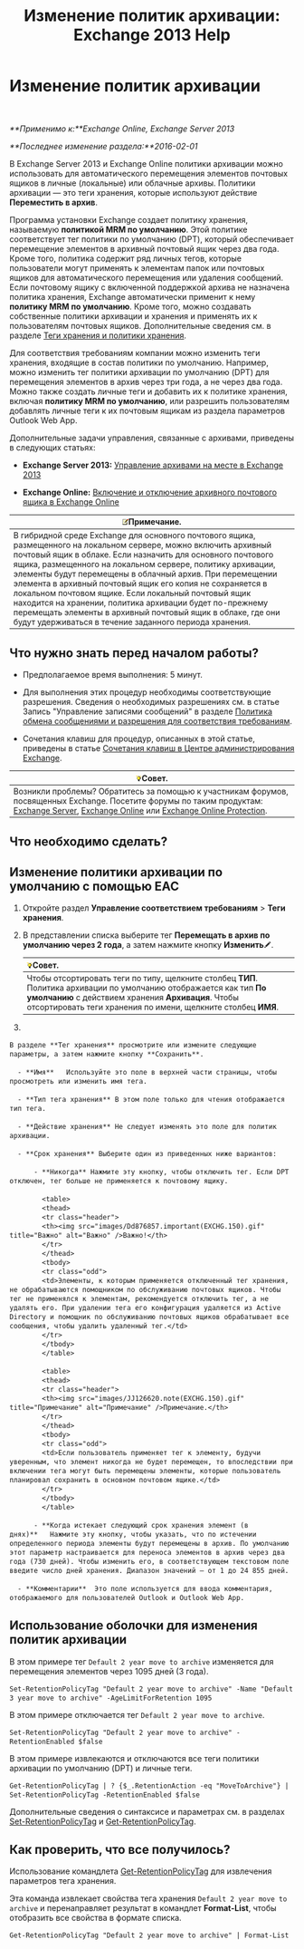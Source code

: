﻿---
title: 'Изменение политик архивации: Exchange 2013 Help'
TOCTitle: Изменение политик архивации
ms:assetid: 1e3002c2-801a-43ea-ae00-52ab34d76b9c
ms:mtpsurl: https://technet.microsoft.com/ru-ru/library/Hh529919(v=EXCHG.150)
ms:contentKeyID: 50487591
ms.date: 04/30/2018
mtps_version: v=EXCHG.150
ms.translationtype: HT
---

# Изменение политик архивации

 

_**Применимо к:**Exchange Online, Exchange Server 2013_

_**Последнее изменение раздела:**2016-02-01_

В Exchange Server 2013 и Exchange Online политики архивации можно использовать для автоматического перемещения элементов почтовых ящиков в личные (локальные) или облачные архивы. Политики архивации — это теги хранения, которые используют действие **Переместить в архив**.

Программа установки Exchange создает политику хранения, называемую **политикой MRM по умолчанию**. Этой политике соответствует тег политики по умолчанию (DPT), который обеспечивает перемещение элементов в архивный почтовый ящик через два года. Кроме того, политика содержит ряд личных тегов, которые пользователи могут применять к элементам папок или почтовых ящиков для автоматического перемещения или удаления сообщений. Если почтовому ящику с включенной поддержкой архива не назначена политика хранения, Exchange автоматически применит к нему **политику MRM по умолчанию**. Кроме того, можно создавать собственные политики архивации и хранения и применять их к пользователям почтовых ящиков. Дополнительные сведения см. в разделе [Теги хранения и политики хранения](retention-tags-and-retention-policies-exchange-2013-help.md).

Для соответствия требованиям компании можно изменить теги хранения, входящие в состав политики по умолчанию. Например, можно изменить тег политики архивации по умолчанию (DPT) для перемещения элементов в архив через три года, а не через два года. Можно также создать личные теги и добавить их к политике хранения, включая **политику MRM по умолчанию**, или разрешить пользователям добавлять личные теги к их почтовым ящикам из раздела параметров Outlook Web App.

Дополнительные задачи управления, связанные с архивами, приведены в следующих статьях:

  - **Exchange Server 2013:** [Управление архивами на месте в Exchange 2013](manage-in-place-archives-in-exchange-2013-exchange-2013-help.md)

  - **Exchange Online:** [Включение и отключение архивного почтового ящика в Exchange Online](https://technet.microsoft.com/ru-ru/library/jj984357\(v=exchg.150\))

<table>
<thead>
<tr class="header">
<th><img src="images/JJ126620.note(EXCHG.150).gif" title="Примечание" alt="Примечание" />Примечание.</th>
</tr>
</thead>
<tbody>
<tr class="odd">
<td>В гибридной среде Exchange для основного почтового ящика, размещенного на локальном сервере, можно включить архивный почтовый ящик в облаке. Если назначить для основного почтового ящика, размещенного на локальном сервере, политику архивации, элементы будут перемещены в облачный архив. При перемещении элемента в архивный почтовый ящик его копия не сохраняется в локальном почтовом ящике. Если локальный почтовый ящик находится на хранении, политика архивации будет по-прежнему перемещать элементы в архивный почтовый ящик в облаке, где они будут удерживаться в течение заданного периода хранения.</td>
</tr>
</tbody>
</table>


## Что нужно знать перед началом работы?

  - Предполагаемое время выполнения: 5 минут.

  - Для выполнения этих процедур необходимы соответствующие разрешения. Сведения о необходимых разрешениях см. в статье Запись "Управление записями сообщений" в разделе [Политика обмена сообщениями и разрешения для соответствия требованиям](messaging-policy-and-compliance-permissions-exchange-2013-help.md).

  - Сочетания клавиш для процедур, описанных в этой статье, приведены в статье [Сочетания клавиш в Центре администрирования Exchange](keyboard-shortcuts-in-the-exchange-admin-center-exchange-online-protection-help.md).

<table>
<thead>
<tr class="header">
<th><img src="images/Bb124558.tip(EXCHG.150).gif" title="Совет" alt="Совет" />Совет.</th>
</tr>
</thead>
<tbody>
<tr class="odd">
<td>Возникли проблемы? Обратитесь за помощью к участникам форумов, посвященных Exchange. Посетите форумы по таким продуктам: <a href="https://go.microsoft.com/fwlink/p/?linkid=60612">Exchange Server</a>, <a href="https://go.microsoft.com/fwlink/p/?linkid=267542">Exchange Online</a> или <a href="https://go.microsoft.com/fwlink/p/?linkid=285351">Exchange Online Protection</a>.</td>
</tr>
</tbody>
</table>


## Что необходимо сделать?

## Изменение политики архивации по умолчанию с помощью EAC

1.  Откройте раздел **Управление соответствием требованиям** \> **Теги хранения**.

2.  В представлении списка выберите тег **Перемещать в архив по умолчанию через 2 года**, а затем нажмите кнопку **Изменить**![Значок редактирования](images/Bb124582.6f53ccb2-1f13-4c02-bea0-30690e6ea71d(EXCHG.150).gif "Значок редактирования").
    
    <table>
    <thead>
    <tr class="header">
    <th><img src="images/Bb124558.tip(EXCHG.150).gif" title="Совет" alt="Совет" />Совет.</th>
    </tr>
    </thead>
    <tbody>
    <tr class="odd">
    <td>Чтобы отсортировать теги по типу, щелкните столбец <strong>ТИП</strong>. Политика архивации по умолчанию отображается как тип <strong>По умолчанию</strong> с действием хранения <strong>Архивация</strong>. Чтобы отсортировать теги хранения по имени, щелкните столбец <strong>ИМЯ</strong>.</td>
    </tr>
    </tbody>
    </table>


3.  
    
    В разделе **Тег хранения** просмотрите или измените следующие параметры, а затем нажмите кнопку **Сохранить**.
    
      - **Имя**   Используйте это поле в верхней части страницы, чтобы просмотреть или изменить имя тега.
    
      - **Тип тега хранения** В этом поле только для чтения отображается тип тега.
    
      - **Действие хранения** Не следует изменять это поле для политик архивации.
    
      - **Срок хранения** Выберите один из приведенных ниже вариантов:
        
          - **Никогда** Нажмите эту кнопку, чтобы отключить тег. Если DPT отключен, тег больше не применяется к почтовому ящику.
            
            <table>
            <thead>
            <tr class="header">
            <th><img src="images/Dd876857.important(EXCHG.150).gif" title="Важно" alt="Важно" />Важно!</th>
            </tr>
            </thead>
            <tbody>
            <tr class="odd">
            <td>Элементы, к которым применяется отключенный тег хранения, не обрабатываются помощником по обслуживанию почтовых ящиков. Чтобы тег не применялся к элементам, рекомендуется отключить тег, а не удалять его. При удалении тега его конфигурация удаляется из Active Directory и помощник по обслуживанию почтовых ящиков обрабатывает все сообщения, чтобы удалить удаленный тег.</td>
            </tr>
            </tbody>
            </table>
            
            <table>
            <thead>
            <tr class="header">
            <th><img src="images/JJ126620.note(EXCHG.150).gif" title="Примечание" alt="Примечание" />Примечание.</th>
            </tr>
            </thead>
            <tbody>
            <tr class="odd">
            <td>Если пользователь применяет тег к элементу, будучи уверенным, что элемент никогда не будет перемещен, то впоследствии при включении тега могут быть перемещены элементы, которые пользователь планировал сохранить в основном почтовом ящике.</td>
            </tr>
            </tbody>
            </table>
        
          - **Когда истекает следующий срок хранения элемент (в днях)**   Нажмите эту кнопку, чтобы указать, что по истечении определенного периода элементы будут перемещены в архив. По умолчанию этот параметр настраивается для переноса элементов в архив через два года (730 дней). Чтобы изменить его, в соответствующем текстовом поле введите число дней хранения. Диапазон значений — от 1 до 24 855 дней.
    
      - **Комментарии**  Это поле используется для ввода комментария, отображаемого для пользователей Outlook и Outlook Web App.

## Использование оболочки для изменения политик архивации

В этом примере тег `Default 2 year move to archive` изменяется для перемещения элементов через 1095 дней (3 года).

    Set-RetentionPolicyTag "Default 2 year move to archive" -Name "Default 3 year move to archive" -AgeLimitForRetention 1095

В этом примере отключается тег `Default 2 year move to archive`.

    Set-RetentionPolicyTag "Default 2 year move to archive" -RetentionEnabled $false

В этом примере извлекаются и отключаются все теги политики архивации по умолчанию (DPT) и личные теги.

    Get-RetentionPolicyTag | ? {$_.RetentionAction -eq "MoveToArchive"} | Set-RetentionPolicyTag -RetentionEnabled $false

Дополнительные сведения о синтаксисе и параметрах см. в разделах [Set-RetentionPolicyTag](https://technet.microsoft.com/ru-ru/library/dd298042\(v=exchg.150\)) и [Get-RetentionPolicyTag](https://technet.microsoft.com/ru-ru/library/dd298009\(v=exchg.150\)).

## Как проверить, что все получилось?

Использование командлета [Get-RetentionPolicyTag](https://technet.microsoft.com/ru-ru/library/dd298009\(v=exchg.150\)) для извлечения параметров тега хранения.

Эта команда извлекает свойства тега хранения `Default 2 year move to archive` и перенаправляет результат в командлет **Format-List**, чтобы отобразить все свойства в формате списка.

    Get-RetentionPolicyTag "Default 2 year move to archive" | Format-List

